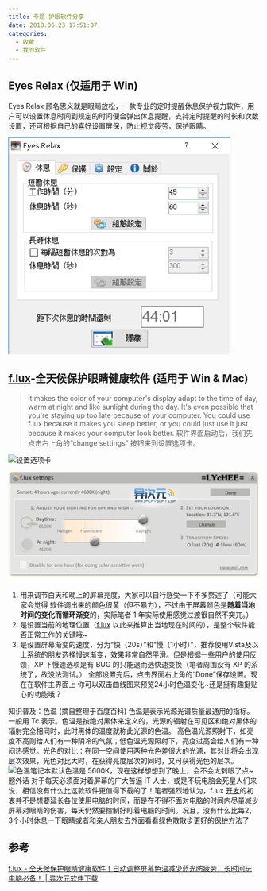 ```yaml
---
title: 专题-护眼软件分享
date: 2018.06.23 17:51:07
categories:
  - 收藏
  - 我的软件
---
```


## Eyes Relax (仅适用于 Win)

Eyes Relax 顾名思义就是眼睛放松，一款专业的定时提醒休息保护视力软件，用户可以设置休息时间到规定的时间便会弹出休息提醒，支持定时提醒的时长和次数设置，还可根据自己的喜好设置屏保，防止视觉疲劳，保护眼睛。

![设置](./imgs/%E4%B8%93%E9%A2%98-%E6%8A%A4%E7%9C%BC%E8%BD%AF%E4%BB%B6%E5%88%86%E4%BA%AB/1662509-219779c24b37a708.png)

## [f.lux][2]-全天候保护眼睛健康软件 (适用于 Win & Mac)

> it makes the color of your computer's display adapt to the time of day, warm at night and like sunlight during the day.
It's even possible that you're staying up too late because of your computer. You could use f.lux because it makes you sleep better, or you could just use it just because it makes your computer look better.
软件界面启动后，我们先点击右上角的“change settings” 按钮来到设置选项卡。

![设置选项卡](http://upload-images.jianshu.io/upload_images/1662509-2b862a7c5ce38d39.png?imageMogr2/auto-orient/strip%7CimageView2/2/w/1240)

![f.lux 界面](./imgs/%E4%B8%93%E9%A2%98-%E6%8A%A4%E7%9C%BC%E8%BD%AF%E4%BB%B6%E5%88%86%E4%BA%AB/1662509-2b862a7c5ce38d39.png)

1. 用来调节白天和晚上的屏幕亮度，大家可以自行感受一下不多赘述了（可能大家会觉得 软件调出来的颜色很黄（但不暴力），不过由于屏幕颜色是**随着当地时间的变化而循环渐变**的，实际笔者 1 年实际使用感觉过渡很自然不突兀。）
2. 是设置当前的地理位置（[f.lux](http://www.iplaysoft.com/flux.html) 以此来推算出当地现在时间的），是整个软件能否正常工作的关键哦~
3. 是设置屏幕渐变的速度，分为“快（20s）”和“慢（1小时）”，推荐使用Vista及以上系统的朋友选择慢速渐变，效果非常自然平滑。但是根据一些用户的使用反馈，XP 下慢速选项是有 BUG 的只能退而选快速变换（笔者周围没有 XP 的系统了，故没法测试。）
全部设置完后，点击界面右上角的“Done”保存设置。现在在软件主界面上 你可以双击曲线图来预览24小时色温变化~还是挺有趣挺贴心的功能哦？

知识普及：色温 (摘自整理于百度百科)
色温是表示光源光谱质量最通用的指标。一般用 Tc 表示。色温是按绝对黑体来定义的，光源的辐射在可见区和绝对黑体的辐射完全相同时，此时黑体的温度就称此光源的色温。
高色温光源照射下，如亮度不高则给人们有一种阴冷的气氛；低色温光源照射下，亮度过高会给人们有一种闷热感觉。光色的对比：在同一空间使用两种光色差很大的光源，其对比将会出现层次效果，光色对比大时，在获得亮度层次的同时，又可获得光色的层次。
![色温](http://upload-images.jianshu.io/upload_images/1662509-fef2aaa87569daca.jpg?imageMogr2/auto-orient/strip%7CimageView2/2/w/1240)笔记本默认色温是 5600K，现在这样想想到了晚上，会不会太刺眼了点~
题外话
对于每天必须面对着屏幕的广大苦逼 IT 人士，或是不玩电脑会死星人们来说，相信没有什么比这款软件更值得下载的了！笔者强烈地认为，f.lux [开发](http://www.iplaysoft.com/tag/%E5%BC%80%E5%8F%91)的初衷并不是想要延长各位使用电脑的时间，而是在不得不面对电脑的时间内尽量减少屏幕对眼睛的伤害，每天仍然要控制好盯着电脑的时间。况且，没有什么比每2，3个小时休息一下眼睛或者和亲人朋友去外面看看绿色散散步更好的[保护](http://www.iplaysoft.com/tag/%E4%BF%9D%E6%8A%A4)方法了

## 参考

[f.lux - 全天候保护眼睛健康软件！自动调整屏幕色温减少蓝光防疲劳，长时间玩电脑必备！ | 异次元软件下载](https://www.iplaysoft.com/flux.html)

[2]: https://justgetflux.com/
